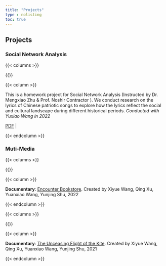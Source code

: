 ```yaml
---
title: "Projects"
type : nolisting
toc: true
---
```


## Projects

### Social Network Analysis

{{< columns >}}

{{<figure-a src="/images/sna.png">}}

{{< column >}}

This is a homework project for Social Network Analysis (Instructed by Dr. Mengxiao Zhu & Prof. Noshir Contractor ). We conduct research on the lyrics of Chinese patriotic songs to explore how the lyrics reflect the social and cultural landscape during different historical periods.
*Conducted with Yuxiao Wang in 2022*

[PDF](/pdf/sna.pdf) |

{{< endcolumn >}}

### Muti-Media

{{< columns >}}

{{<figure-a src="/images/yjsd.png">}}

{{< column >}}

**Documentary**: [Encounter Bookstore](https://www.bilibili.com/video/BV1DV411W7GW/?share_source=copy_web&vd_source=7cec8342b83e59fbe03433939d5bf6e5). Created by Xiyue Wang, Qing Xu, Yuanxiao Wang, Yunjing Shu, 2022

{{< endcolumn >}}

{{< columns >}}

{{<figure-a src="/images/yfbx.png">}}

{{< column >}}

**Documentary**: [The Unceasing Flight of the Kite](https://youtu.be/ePda6o6_z4g?si=fVOBugOHTPcCPRCw). Created by Xiyue Wang, Qing Xu, Yuanxiao Wang, Yunjing Shu, 2021

{{< endcolumn >}}







